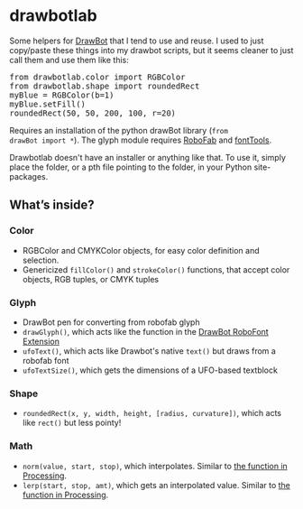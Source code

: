 # drawbotlab
Some helpers for <a href="http://drawbot.readthedocs.org">DrawBot</a> that I tend to use and reuse. I used to just copy/paste these things into my drawbot scripts, but it seems cleaner to just call them and use them like this:

<pre>from drawbotlab.color import RGBColor
from drawbotlab.shape import roundedRect
myBlue = RGBColor(b=1)
myBlue.setFill()
roundedRect(50, 50, 200, 100, r=20)</pre>

Requires an installation of the python drawBot library (<code>from drawBot import *</code>). The glyph module requires <a href="http://robofab.org">RoboFab</a> and <a href="https://github.com/behdad/fonttools/">fontTools</a>.

Drawbotlab doesn't have an installer or anything like that. To use it, simply place the folder, or a pth file pointing to the folder, in your Python site-packages.

## What’s inside?

### Color

* RGBColor and CMYKColor objects, for easy color definition and selection.
* Genericized <code>fillColor()</code> and <code>strokeColor()</code> functions, that accept color objects, RGB tuples, or CMYK tuples

### Glyph

* DrawBot pen for converting from robofab glyph
* <code>drawGlyph()</code>, which acts like the function in the <a href="https://github.com/typemytype/drawBotRoboFontExtension">DrawBot RoboFont Extension</a>
* <code>ufoText()</code>, which acts like Drawbot's native <code>text()</code> but draws from a robofab font
* <code>ufoTextSize()</code>, which gets the dimensions of a UFO-based textblock

### Shape

* <code>roundedRect(x, y, width, height, [radius, curvature])</code>, which acts like <code>rect()</code> but less pointy!

### Math

* <code>norm(value, start, stop)</code>, which interpolates. Similar to <a href="https://processing.org/reference/norm_.html">the function in Processing</a>.
* <code>lerp(start, stop, amt)</code>, which gets an interpolated value. Similar to <a href="https://processing.org/reference/lerp_.html">the function in Processing</a>.
